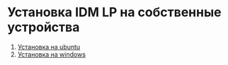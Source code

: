 # Установка IDM LP на собственные устройства

1. [Установка на ubuntu](/docs/readme_ubuntu.md)
2. [Установка на windows](/docs/readme_windows.md)